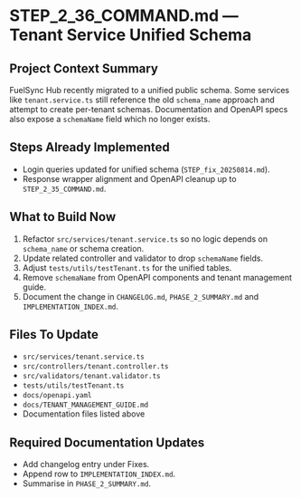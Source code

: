 # STEP_2_36_COMMAND.md — Tenant Service Unified Schema

## Project Context Summary
FuelSync Hub recently migrated to a unified public schema. Some services like `tenant.service.ts` still reference the old `schema_name` approach and attempt to create per-tenant schemas. Documentation and OpenAPI specs also expose a `schemaName` field which no longer exists.

## Steps Already Implemented
- Login queries updated for unified schema (`STEP_fix_20250814.md`).
- Response wrapper alignment and OpenAPI cleanup up to `STEP_2_35_COMMAND.md`.

## What to Build Now
1. Refactor `src/services/tenant.service.ts` so no logic depends on `schema_name` or schema creation.
2. Update related controller and validator to drop `schemaName` fields.
3. Adjust `tests/utils/testTenant.ts` for the unified tables.
4. Remove `schemaName` from OpenAPI components and tenant management guide.
5. Document the change in `CHANGELOG.md`, `PHASE_2_SUMMARY.md` and `IMPLEMENTATION_INDEX.md`.

## Files To Update
- `src/services/tenant.service.ts`
- `src/controllers/tenant.controller.ts`
- `src/validators/tenant.validator.ts`
- `tests/utils/testTenant.ts`
- `docs/openapi.yaml`
- `docs/TENANT_MANAGEMENT_GUIDE.md`
- Documentation files listed above

## Required Documentation Updates
- Add changelog entry under Fixes.
- Append row to `IMPLEMENTATION_INDEX.md`.
- Summarise in `PHASE_2_SUMMARY.md`.
